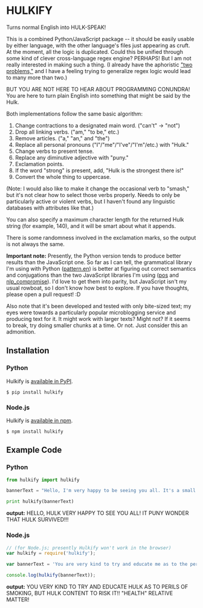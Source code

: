 # HULKIFY

Turns normal English into HULK-SPEAK! 

This is a combined Python/JavaScript package -- it should be easily usable by either language, with the other language's files just appearing as cruft. At the moment, all the logic is duplicated. Could this be unified through some kind of clever cross-language regex engine? PERHAPS! But I am not really interested in making such a thing. (I already have the aphoristic ["two problems,"](http://regex.info/blog/2006-09-15/247) and I have a feeling trying to generalize regex logic would lead to many more than two.)

BUT YOU ARE NOT HERE TO HEAR ABOUT PROGRAMMING CONUNDRA! You are here to turn plain English into something that might be said by the Hulk. 

Both implementations follow the same basic algorithm:

1. Change contractions to a designated main word. ("can't" -> "not")
2. Drop all linking verbs. ("am," "to be," etc.)
3. Remove articles. ("a," "an," and "the")
4. Replace all personal pronouns ("I"/"me"/"I've"/"I'm"/etc.) with "Hulk."
5. Change verbs to present tense. 
6. Replace any diminutive adjective with "puny."
7. Exclamation points. 
8. If the word "strong" is present, add, "Hulk is the strongest there is!"
9. Convert the whole thing to uppercase. 

(Note: I would also like to make it change the occasional verb to "smash," but it's not clear how to select those verbs properly. Needs to only be particularly active or violent verbs, but I haven't found any linguistic databases with attributes like that.)

You can also specify a maximum character length for the returned Hulk string (for example, 140), and it will be smart about what it appends. 

There is some randomness involved in the exclamation marks, so the output is not always the same. 

**Important note:** Presently, the Python version tends to produce better results than the JavaScript one. So far as I can tell, the grammatical library I'm using with Python ([pattern.en](http://www.clips.ua.ac.be/pages/pattern-en)) is better at figuring out correct semantics and conjugations than the two JavaScript libraries I'm using ([pos](https://www.npmjs.com/package/pos) and [nlp_compromise](https://www.npmjs.com/package/nlp_compromise)). I'd love to get them into parity, but JavaScript isn't my usual rowboat, so I don't know how best to explore. If you have thoughts, please open a pull request! :D

Also note that it's been developed and tested with only bite-sized text; my eyes were towards a particularly popular microblogging service and producing text for it. It might work with larger texts? Might not? If it seems to break, try doing smaller chunks at a time. Or not. Just consider this an admonition. 

## Installation

### Python
Hulkify is [available in PyPI](https://pypi.python.org/pypi/hulkify/). 

```$ pip install hulkify```

### Node.js
Hulkify is [available in npm](https://www.npmjs.com/package/hulkify).

```$ npm install hulkify```

## Example Code

### Python
```python
from hulkify import hulkify

bannerText = "Hello, I'm very happy to be seeing you all. It's a small wonder that I survived."

print hulkify(bannerText)

```
**output:** HELLO, HULK VERY HAPPY TO SEE YOU ALL! IT PUNY WONDER THAT HULK SURVIVED!!!

### Node.js
```javascript
// (for Node.js; presently Hulkify won't work in the browser)
var hulkify = require('hulkify');

var bannerText = 'You are very kind to try and educate me as to the perils of smoking, but I\'m content to risk it. "Health" is a relative matter.';

console.log(hulkify(bannerText));

```
**output:** YOU VERY KIND TO TRY AND EDUCATE HULK AS TO PERILS OF SMOKING, BUT HULK CONTENT TO RISK IT!! "HEALTH" RELATIVE MATTER!